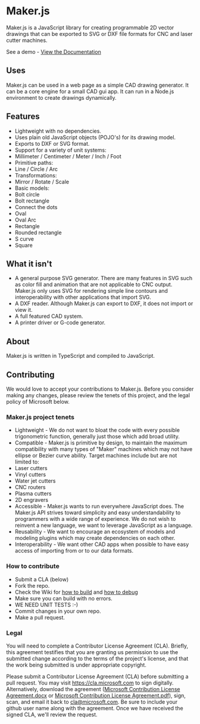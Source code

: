 # Maker.js
Maker.js is a JavaScript library for creating programmable 2D vector drawings that can be exported to SVG or DXF file formats for CNC and laser cutter machines.

See a demo - [View the Documentation](https://github.com/Microsoft/Maker.js/wiki)

## Uses
Maker.js can be used in a web page as a simple CAD drawing generator. It can be a core engine for a small CAD gui app. It can run in a Node.js environment to create drawings dynamically.

## Features
* Lightweight with no dependencies.
* Uses plain old JavaScript objects (POJO's) for its drawing model.
* Exports to DXF or SVG format.
* Support for a variety of unit systems:
 * Millimeter / Centimeter / Meter / Inch / Foot
* Primitive paths:
 * Line / Circle / Arc
* Transformations:
 * Mirror / Rotate / Scale
* Basic models:
 * Bolt circle
 * Bolt rectangle
 * Connect the dots
 * Oval
 * Oval Arc
 * Rectangle
 * Rounded rectangle
 * S curve
 * Square

## What it isn't
* A general purpose SVG generator. There are many features in SVG such as color fill and animation that are not applicable to CNC output. Maker.js only uses SVG for rendering simple line contours and interoperability with other applications that import SVG.
* A DXF reader. Although Maker.js can export to DXF, it does not import or view it.
* A full featured CAD system.
* A printer driver or G-code generator.

## About
Maker.js is written in TypeScript and compiled to JavaScript.

## Contributing
We would love to accept your contributions to Maker.js. Before you consider making any changes, please review the tenets of this project, and the legal policy of Microsoft below.

### Maker.js project tenets
* Lightweight - We do not want to bloat the code with every possible trigonometric function, generally just those which add broad utility.
* Compatible - Maker.js is primitive by design, to maintain the maximum compatibility with many types of "Maker" machines which may not have ellipse or Bezier curve ability. Target machines include but are not limited to:
 * Laser cutters
 * Vinyl cutters
 * Water jet cutters
 * CNC routers
 * Plasma cutters
 * 2D engravers
* Accessible - Maker.js wants to run everywhere JavaScript does. The Maker.js API strives toward simplicity and easy understandability to programmers with a wide range of experience. We do not wish to reinvent a new language, we want to leverage JavaScript as a language.
* Reusability - We want to encourage an ecosystem of models and modeling plugins which may create dependencies on each other.
* Interoperability - We want other CAD apps when possible to have easy access of importing from or to our data formats.

### How to contribute
* Submit a CLA (below)
* Fork the repo.
* Check the Wiki for [how to build](https://github.com/Microsoft/Maker.js/wiki/Contributors-Build) and [how to debug](https://github.com/Microsoft/Maker.js/wiki/Contributors-Debug)
* Make sure you can build with no errors.
* WE NEED UNIT TESTS :-)
* Commit changes in your own repo.
* Make a pull request.

### Legal
You will need to complete a Contributor License Agreement (CLA). Briefly, this agreement testifies that you are granting us permission to use the submitted change according to the terms of the project's license, and that the work being submitted is under appropriate copyright.

Please submit a Contributor License Agreement (CLA) before submitting a pull request. You may visit https://cla.microsoft.com to sign digitally. Alternatively, download the agreement ([Microsoft Contribution License Agreement.docx](https://www.codeplex.com/Download?ProjectName=typescript&DownloadId=822190) or [Microsoft Contribution License Agreement.pdf](https://www.codeplex.com/Download?ProjectName=typescript&DownloadId=921298)), sign, scan, and email it back to <cla@microsoft.com>. Be sure to include your github user name along with the agreement. Once we have received the signed CLA, we'll review the request.
